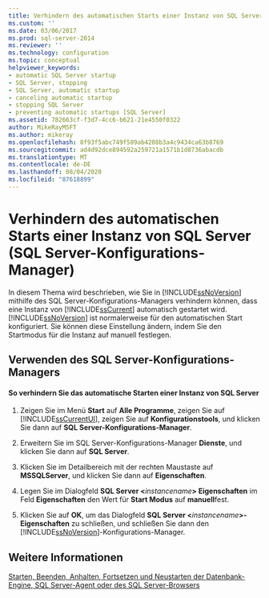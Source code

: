 ```yaml
---
title: Verhindern des automatischen Starts einer Instanz von SQL Server (SQL Server-Konfigurations-Manager) | Microsoft-Dokumentation
ms.custom: ''
ms.date: 03/06/2017
ms.prod: sql-server-2014
ms.reviewer: ''
ms.technology: configuration
ms.topic: conceptual
helpviewer_keywords:
- automatic SQL Server startup
- SQL Server, stopping
- SQL Server, automatic startup
- canceling automatic startup
- stopping SQL Server
- preventing automatic startups [SQL Server]
ms.assetid: 782663cf-f3d7-4cc6-b621-21e4550f0322
author: MikeRayMSFT
ms.author: mikeray
ms.openlocfilehash: 8f93f5abc749f589ab4208b3a4c9434ca63b8769
ms.sourcegitcommit: ad4d92dce894592a259721a1571b1d8736abacdb
ms.translationtype: MT
ms.contentlocale: de-DE
ms.lasthandoff: 08/04/2020
ms.locfileid: "87618899"
---
```

# <a name="prevent-automatic-startup-of-an-instance-of-sql-server-sql-server-configuration-manager"></a>Verhindern des automatischen Starts einer Instanz von SQL Server (SQL Server-Konfigurations-Manager)
  In diesem Thema wird beschrieben, wie Sie in [!INCLUDE[ssNoVersion](../../includes/ssnoversion-md.md)] mithilfe des SQL Server-Konfigurations-Managers verhindern können, dass eine Instanz von [!INCLUDE[ssCurrent](../../includes/sscurrent-md.md)] automatisch gestartet wird. [!INCLUDE[ssNoVersion](../../includes/ssnoversion-md.md)] ist normalerweise für den automatischen Start konfiguriert. Sie können diese Einstellung ändern, indem Sie den Startmodus für die Instanz auf manuell festlegen.  
  
##  <a name="using-sql-server-configuration-manager"></a><a name="SSMSProcedure"></a> Verwenden des SQL Server-Konfigurations-Managers  
  
#### <a name="to-prevent-automatic-startup-of-an-instance-of-sql-server"></a>So verhindern Sie das automatische Starten einer Instanz von SQL Server  
  
1.  Zeigen Sie im Menü **Start** auf **Alle Programme**, zeigen Sie auf [!INCLUDE[ssCurrentUI](../../includes/sscurrentui-md.md)], zeigen Sie auf **Konfigurationstools**, und klicken Sie dann auf **SQL Server-Konfigurations-Manager**.  
  
2.  Erweitern Sie im SQL Server-Konfigurations-Manager **Dienste**, und klicken Sie dann auf **SQL Server**.  
  
3.  Klicken Sie im Detailbereich mit der rechten Maustaste auf **MSSQLServer**, und klicken Sie dann auf **Eigenschaften**.  
  
4.  Legen Sie im Dialogfeld **SQL Server \<**_instancename_**> Eigenschaften** im Feld **Eigenschaften** den Wert für **Start Modus** auf **manuell**fest.  
  
5.  Klicken Sie auf **OK**, um das Dialogfeld **SQL Server \<**_instancename_**>-Eigenschaften** zu schließen, und schließen Sie dann den [!INCLUDE[ssNoVersion](../../includes/ssnoversion-md.md)]-Konfigurations-Manager.  
  
## <a name="see-also"></a>Weitere Informationen  
 [Starten, Beenden, Anhalten, Fortsetzen und Neustarten der Datenbank-Engine, SQL Server-Agent oder des SQL Server-Browsers](start-stop-pause-resume-restart-sql-server-services.md)  
  
  

